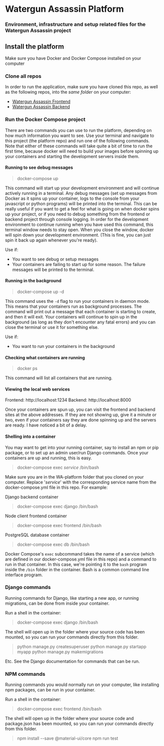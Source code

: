 # Watergun Assassin Platform

### Environment, infrastructure and setup related files for the Watergun Assassin project

## Install the platform

Make sure you have Docker and Docker Compose installed on your computer

### Clone all repos

In order to run the application, make sure you have cloned this repo, as well as the following repos, into the _same folder_ on your computer:

-   [Watergun Assassin Frontend](https://github.com/jakepatrickw/WA-front-end)
-   [Watergun Assassin Backend](https://github.com/jakepatrickw/WA-back-end)

### Run the Docker Compose project

There are two commands you can use to run the platform, depending on how much information you want to see. Use your terminal and navigate to this project (the platform repo) and run one of the following commands. Note that either of these commands will take quite a bit of time to run the first time, because docker will need to build your images before spinning up your containers and starting the development servers inside them.

#### Running to see debug messages

> docker-compose up

This command will start up your development environment and will continue actively running in a terminal. Any debug messages (set up messages from Docker as it spins up your container, logs to the console from your javascript or python programs) will be printed into the terminal. This can be really useful if you want to get a feel for what is going on when docker spins up your project, or if you need to debug something from the frontend or backend project through console logging. In order for the development environment to continue running when you have used this command, this terminal window needs to stay open. When you close the window, docker will spin down your development environment. (This is fine, you can just spin it back up again whenever you're ready).

Use if:

-   You want to see debug or setup messages
-   Your containers are failing to start up for some reason. The failure messages will be printed to the terminal.

#### Running in the background

> docker-compose up -d

This command uses the `-d` flag to run your containers in daemon mode. This means that your containers run as background processes. The command will print out a message that each container is starting to create, and then it will exit. Your containers will continue to spin up in the background (as long as they don't encounter any fatal errors) and you can close the terminal or use it for something else.

Use if:

-   You want to run your containers in the background

#### Checking what containers are running

> docker ps

This command will list all containers that are running.

#### Viewing the local web services

Frontend: http://localhost:1234
Backend: http://localhost:8000

Once your containers are spun up, you can visit the frontend and backend sites at the above addresses. If they are not showing up, give it a minute or two, even if your containers say they are done spinning up and the servers are ready. I have noticed a bit of a delay.

#### Shelling into a container

You may want to get into your running container, say to install an npm or pip package, or to set up an admin user/run Django commands. Once your containers are up and running, this is easy.

> docker-compose exec _service_ /bin/bash

Make sure you are in the WA-platform folder that you cloned on your computer. Replace '_service_' with the corresponding service name from the docker-compose.yml file in this repo. For example:

Django backend container

> docker-compose exec django /bin/bash

Node client frontend container

> docker-compose exec frontend /bin/bash

PostgreSQL database container

> docker-compose exec db /bin/bash

Docker Compose's `exec` subcommand takes the name of a service (which are defined in our docker-compose.yml file in this repo) and a command to run in that container. In this case, we're pointing it to the `bash` program inside the `/bin` folder in the container. Bash is a common command line interface program.

### Django commands

Running commands for Django, like starting a new app, or running migrations, can be done from inside your container.

Run a shell in the container:

> docker-compose exec django /bin/bash

The shell will open up in the folder where your source code has been mounted, so you can run your commands directly from this folder.

> python manage.py createsuperuser
> python manage.py startapp myapp
> python manage.py makemigrations

Etc. See the Django documentation for commands that can be run.

### NPM commands

Running commands you would normally run on your computer, like installing npm packages, can be run in your container.

Run a shell in the container:

> docker-compose exec frontend /bin/bash

The shell will open up in the folder where your source code and package.json has been mounted, so you can run your commands directly from this folder.

> npm install --save @material-ui/core
> npm run test
